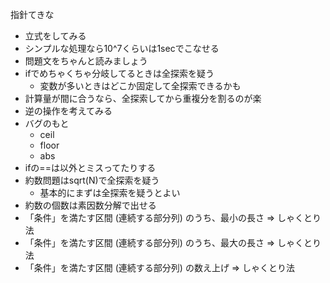 指針てきな

- 立式をしてみる
- シンプルな処理なら10^7くらいは1secでこなせる
- 問題文をちゃんと読みましょう
- ifでめちゃくちゃ分岐してるときは全探索を疑う
    - 変数が多いときはどこか固定して全探索できるかも
- 計算量が間に合うなら、全探索してから重複分を割るのが楽
- 逆の操作を考えてみる
- バグのもと
    - ceil
    - floor
    - abs
- ifの==は以外とミスってたりする 
- 約数問題はsqrt(N)で全探索を疑う
    - 基本的にまずは全探索を疑うとよい
- 約数の個数は素因数分解で出せる
- 「条件」を満たす区間 (連続する部分列) のうち、最小の長さ => しゃくとり法
- 「条件」を満たす区間 (連続する部分列) のうち、最大の長さ => しゃくとり法
- 「条件」を満たす区間 (連続する部分列) の数え上げ => しゃくとり法